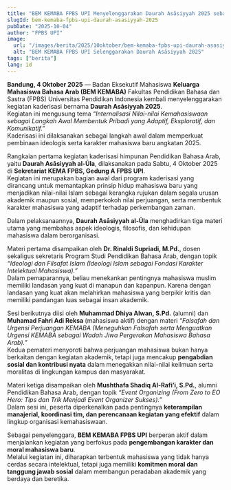 ```yaml
---
title: "BEM KEMABA FPBS UPI Menyelenggarakan Daurah Asāsiyyah 2025 sebagai Wujud Penguatan Kaderisasi Mahasiswa Baru"
slugId: bem-kemaba-fpbs-upi-daurah-asasiyyah-2025
pubDate: "2025-10-04"
author: "FPBS UPI"
image:
  url: "/images/berita/2025/10oktober/bem-kemaba-fpbs-upi-daurah-asasiyyah-2025.webp"
  alt: "BEM KEMABA FPBS UPI Selenggarakan Daurah Asāsiyyah 2025"
tags: ["berita"]
lang: id
---
```


**Bandung, 4 Oktober 2025** — Badan Eksekutif Mahasiswa **Keluarga Mahasiswa Bahasa Arab (BEM KEMABA)** Fakultas Pendidikan Bahasa dan Sastra (FPBS) Universitas Pendidikan Indonesia kembali menyelenggarakan kegiatan kaderisasi bernama **Daurah Asāsiyyah 2025**.  
Kegiatan ini mengusung tema *“Internalisasi Nilai-nilai Kemahasiswaan sebagai Langkah Awal Membentuk Pribadi yang Adaptif, Eksploratif, dan Komunikatif.”*  
Kaderisasi ini dilaksanakan sebagai langkah awal dalam memperkuat pembinaan ideologis serta karakter mahasiswa baru angkatan 2025.  

Rangkaian pertama kegiatan kaderisasi himpunan Pendidikan Bahasa Arab, yaitu **Daurah Asāsiyyah al-Ūla**, dilaksanakan pada Sabtu, 4 Oktober 2025 di **Sekretariat KEMA FPBS, Gedung A FPBS UPI**.  
Kegiatan ini merupakan bagian awal dari program kaderisasi yang dirancang untuk memantapkan prinsip hidup mahasiswa baru yang menjadikan nilai-nilai Islam sebagai kerangka rujukan dalam segala urusan akademik maupun sosial, memperkokoh nilai perjuangan, serta membentuk karakter mahasiswa yang adaptif terhadap perkembangan zaman.  

Dalam pelaksanaannya, **Daurah Asāsiyyah al-Ūla** menghadirkan tiga materi utama yang membahas aspek ideologis, filosofis, dan kehidupan mahasiswa dalam berorganisasi.  

Materi pertama disampaikan oleh **Dr. Rinaldi Supriadi, M.Pd.**, dosen sekaligus sekretaris Program Studi Pendidikan Bahasa Arab, dengan topik *“Ideologi dan Filsafat Islam (Ideologi Islam sebagai Fondasi Karakter Intelektual Mahasiswa).”*  
Dalam pemaparannya, beliau menekankan pentingnya mahasiswa muslim memiliki landasan yang kuat di manapun dan kapanpun. Karena dengan landasan yang kuat akan melahirkan mahasiswa yang berpikir kritis dan memiliki pandangan luas sebagai insan akademik.  

Sesi berikutnya diisi oleh **Muhammad Dhiya Alwan, S.Pd.** (alumni) dan **Muhamad Fahri Adi Reksa** (mahasiswa aktif) dengan materi *“Falsafah dan Urgensi Perjuangan KEMABA (Meneguhkan Falsafah serta Menguatkan Urgensi KEMABA sebagai Wadah Jiwa Pergerakan Mahasiswa Bahasa Arab).”*  
Kedua pemateri menyoroti bahwa perjuangan mahasiswa bukan hanya berkaitan dengan kegiatan akademik, tetapi juga mencakup **pengabdian sosial dan kontribusi nyata** dalam menegakkan nilai-nilai keilmuan serta moralitas di lingkungan kampus dan masyarakat.  

Materi ketiga disampaikan oleh **Mushthafa Shadiq Al-Rafi’i, S.Pd.**, alumni Pendidikan Bahasa Arab, dengan topik *“Event Organizing (From Zero to EO Hero: Tips dan Trik Menjadi Event Organizer Sukses).”*  
Dalam sesi ini, peserta diperkenalkan pada pentingnya **keterampilan manajerial, koordinasi tim, dan perencanaan kegiatan yang efektif** dalam lingkup organisasi kemahasiswaan.  

Sebagai penyelenggara, **BEM KEMABA FPBS UPI** berperan aktif dalam menjalankan kegiatan yang berfokus pada **pengembangan karakter dan moral mahasiswa baru**.  
Melalui kegiatan ini, diharapkan terbentuk mahasiswa yang tidak hanya cerdas secara intelektual, tetapi juga memiliki **komitmen moral dan tanggung jawab sosial** dalam membangun peradaban akademik yang berdaya dan beretika.
